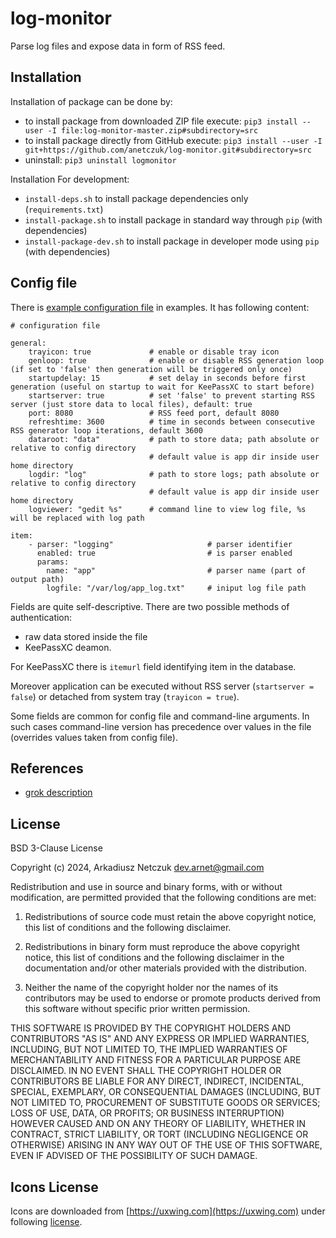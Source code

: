 # log-monitor

Parse log files and expose data in form of RSS feed.


## Installation

Installation of package can be done by:
 - to install package from downloaded ZIP file execute: `pip3 install --user -I file:log-monitor-master.zip#subdirectory=src`
 - to install package directly from GitHub execute: `pip3 install --user -I git+https://github.com/anetczuk/log-monitor.git#subdirectory=src`
 - uninstall: `pip3 uninstall logmonitor`

Installation For development:
 - `install-deps.sh` to install package dependencies only (`requirements.txt`)
 - `install-package.sh` to install package in standard way through `pip` (with dependencies)
 - `install-package-dev.sh` to install package in developer mode using `pip` (with dependencies)


## Config file

There is [example configuration file](examples/config_example.yaml) in examples. It has following content:

<!-- insertstart include="examples/config_example.yaml" pre="\n\n```\n" post="\n```\n\n" -->

```
# configuration file

general:
    trayicon: true             # enable or disable tray icon
    genloop: true              # enable or disable RSS generation loop (if set to 'false' then generation will be triggered only once)
    startupdelay: 15           # set delay in seconds before first generation (useful on startup to wait for KeePassXC to start before) 
    startserver: true          # set 'false' to prevent starting RSS server (just store data to local files), default: true
    port: 8080                 # RSS feed port, default 8080
    refreshtime: 3600          # time in seconds between consecutive RSS generator loop iterations, default 3600
    dataroot: "data"           # path to store data; path absolute or relative to config directory
                               # default value is app dir inside user home directory
    logdir: "log"              # path to store logs; path absolute or relative to config directory
                               # default value is app dir inside user home directory
    logviewer: "gedit %s"      # command line to view log file, %s will be replaced with log path

item:
    - parser: "logging"                     # parser identifier
      enabled: true                         # is parser enabled
      params:
        name: "app"                         # parser name (part of output path) 
        logfile: "/var/log/app_log.txt"     # iniput log file path

```

<!-- insertend -->

Fields are quite self-descriptive. There are two possible methods of authentication:
- raw data stored inside the file
- KeePassXC deamon.

For KeePassXC there is `itemurl` field identifying item in the database.

Moreover application can be executed without RSS server (`startserver = false`) or detached from system tray (`trayicon = true`).

Some fields are common for config file and command-line arguments. In such cases command-line version has precedence 
over values in the file (overrides values taken from config file).


## References

- [grok description](https://github.com/garyelephant/pygrok/tree/master)


## License

BSD 3-Clause License

Copyright (c) 2024, Arkadiusz Netczuk <dev.arnet@gmail.com>

Redistribution and use in source and binary forms, with or without
modification, are permitted provided that the following conditions are met:

1. Redistributions of source code must retain the above copyright notice, this
   list of conditions and the following disclaimer.

2. Redistributions in binary form must reproduce the above copyright notice,
   this list of conditions and the following disclaimer in the documentation
   and/or other materials provided with the distribution.

3. Neither the name of the copyright holder nor the names of its
   contributors may be used to endorse or promote products derived from
   this software without specific prior written permission.

THIS SOFTWARE IS PROVIDED BY THE COPYRIGHT HOLDERS AND CONTRIBUTORS "AS IS"
AND ANY EXPRESS OR IMPLIED WARRANTIES, INCLUDING, BUT NOT LIMITED TO, THE
IMPLIED WARRANTIES OF MERCHANTABILITY AND FITNESS FOR A PARTICULAR PURPOSE ARE
DISCLAIMED. IN NO EVENT SHALL THE COPYRIGHT HOLDER OR CONTRIBUTORS BE LIABLE
FOR ANY DIRECT, INDIRECT, INCIDENTAL, SPECIAL, EXEMPLARY, OR CONSEQUENTIAL
DAMAGES (INCLUDING, BUT NOT LIMITED TO, PROCUREMENT OF SUBSTITUTE GOODS OR
SERVICES; LOSS OF USE, DATA, OR PROFITS; OR BUSINESS INTERRUPTION) HOWEVER
CAUSED AND ON ANY THEORY OF LIABILITY, WHETHER IN CONTRACT, STRICT LIABILITY,
OR TORT (INCLUDING NEGLIGENCE OR OTHERWISE) ARISING IN ANY WAY OUT OF THE USE
OF THIS SOFTWARE, EVEN IF ADVISED OF THE POSSIBILITY OF SUCH DAMAGE.


## Icons License

Icons are downloaded from [https://uxwing.com](https://uxwing.com) under following [license](https://uxwing.com/license/).
